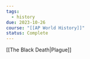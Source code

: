 ```yaml
---
tags:
  - history
due: 2023-10-26
course: "[[AP World History]]"
status: Complete
---
```

[[The Black Death|Plague]]